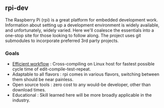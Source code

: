 ## rpi-dev

The Raspberry Pi (rpi) is a great platform for embedded development work.  Information about setting up a development environment is widely available, and unfortunately, widely varied.  Here we'll coalesce the essentials into a one-stop site for those looking to follow along.  The project uses git submodules to incorporate preferred 3rd party projects.

### Goals

* [Efficient workflow](workflow.md) : Cross-compiling on Linux host for fastest possible cycle time of edit-compile-test-repeat.
* Adaptable to all flavors : rpi comes in various flavors, switching between them should be near painless.
* Open source tools : zero cost to any would-be developer, other than download times.
* Educational : Skill learned here will be more broadly applicable in the industry.

